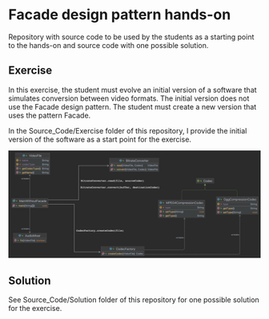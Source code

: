 # Facade design pattern hands-on

Repository with source code to be used by the students as a starting point to the hands-on and source code with one possible solution.

## Exercise

In this exercise, the student must evolve an initial version of a software that simulates conversion between video formats. The initial version does not use the Facade design pattern. The student must create a new version that uses the pattern Facade.

In the Source_Code/Exercise folder of this repository, I provide the initial version of the software as a start point for the exercise.

<p align="center">
<img src="UML_Diagrams/Class_Diagram_Initial_Version.png" title="UML Class diagram form the initial version of the exercise" alt="UML Class Diagram">
</p>

## Solution

See Source_Code/Solution folder of this repository for one possible solution for the exercise.
